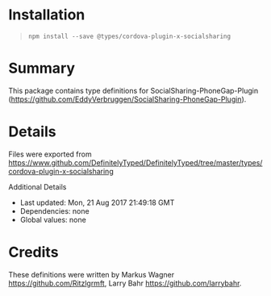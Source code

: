 # Installation
> `npm install --save @types/cordova-plugin-x-socialsharing`

# Summary
This package contains type definitions for SocialSharing-PhoneGap-Plugin (https://github.com/EddyVerbruggen/SocialSharing-PhoneGap-Plugin).

# Details
Files were exported from https://www.github.com/DefinitelyTyped/DefinitelyTyped/tree/master/types/cordova-plugin-x-socialsharing

Additional Details
 * Last updated: Mon, 21 Aug 2017 21:49:18 GMT
 * Dependencies: none
 * Global values: none

# Credits
These definitions were written by Markus Wagner <https://github.com/Ritzlgrmft>, Larry Bahr <https://github.com/larrybahr>.
